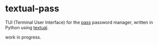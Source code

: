 # textual-pass

TUI (Terminal User Interface) for the [pass](https://www.passwordstore.org) password manager, written in Python using [textual](https://github.com/Textualize/textual).

work in progress.
